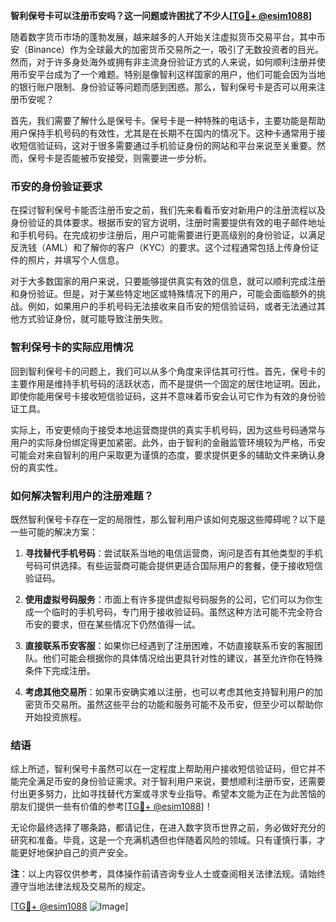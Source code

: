 **智利保号卡可以注册币安吗？这一问题或许困扰了不少人[[TG💪+ @esim1088](https://t.me/s/esim1088)]**

随着数字货币市场的蓬勃发展，越来越多的人开始关注虚拟货币交易平台，其中币安（Binance）作为全球最大的加密货币交易所之一，吸引了无数投资者的目光。然而，对于许多身处海外或拥有非主流身份验证方式的人来说，如何顺利注册并使用币安平台成为了一个难题。特别是像智利这样国家的用户，他们可能会因为当地的银行账户限制、身份验证等问题而感到困惑。那么，智利保号卡是否可以用来注册币安呢？

首先，我们需要了解什么是保号卡。保号卡是一种特殊的电话卡，主要功能是帮助用户保持手机号码的有效性，尤其是在长期不在国内的情况下。这种卡通常用于接收短信验证码，这对于很多需要通过手机验证身份的网站和平台来说至关重要。然而，保号卡是否能被币安接受，则需要进一步分析。

### 币安的身份验证要求

在探讨智利保号卡能否注册币安之前，我们先来看看币安对新用户的注册流程以及身份验证的具体要求。根据币安的官方说明，注册时需要提供有效的电子邮件地址和手机号码。在完成初步注册后，用户可能需要进行更高级别的身份验证，以满足反洗钱（AML）和了解你的客户（KYC）的要求。这个过程通常包括上传身份证件的照片，并填写个人信息。

对于大多数国家的用户来说，只要能够提供真实有效的信息，就可以顺利完成注册和身份验证。但是，对于某些特定地区或特殊情况下的用户，可能会面临额外的挑战。例如，如果用户的手机号码无法接收来自币安的短信验证码，或者无法通过其他方式验证身份，就可能导致注册失败。

### 智利保号卡的实际应用情况

回到智利保号卡的问题上，我们可以从多个角度来评估其可行性。首先，保号卡的主要作用是维持手机号码的活跃状态，而不是提供一个固定的居住地证明。因此，即使你能用保号卡接收短信验证码，这并不意味着币安会认可它作为有效的身份验证工具。

实际上，币安更倾向于接受本地运营商提供的真实手机号码，因为这些号码通常与用户的实际身份绑定得更加紧密。此外，由于智利的金融监管环境较为严格，币安可能会对来自智利的用户采取更为谨慎的态度，要求提供更多的辅助文件来确认身份的真实性。

### 如何解决智利用户的注册难题？

既然智利保号卡存在一定的局限性，那么智利用户该如何克服这些障碍呢？以下是一些可能的解决方案：

1. **寻找替代手机号码**：尝试联系当地的电信运营商，询问是否有其他类型的手机号码可供选择。有些运营商可能会提供更适合国际用户的套餐，便于接收短信验证码。

2. **使用虚拟号码服务**：市面上有许多提供虚拟号码服务的公司，它们可以为你生成一个临时的手机号码，专门用于接收验证码。虽然这种方法可能不完全符合币安的要求，但在某些情况下仍然值得一试。

3. **直接联系币安客服**：如果你已经遇到了注册困难，不妨直接联系币安的客服团队。他们可能会根据你的具体情况给出更具针对性的建议，甚至允许你在特殊条件下完成注册。

4. **考虑其他交易所**：如果币安确实难以注册，也可以考虑其他支持智利用户的加密货币交易所。虽然这些平台的功能和服务可能不及币安，但至少可以帮助你开始投资旅程。

### 结语

综上所述，智利保号卡虽然可以在一定程度上帮助用户接收短信验证码，但它并不能完全满足币安的身份验证需求。对于智利用户来说，要想顺利注册币安，还需要付出更多努力，比如寻找替代方案或寻求专业指导。希望本文能为正在为此苦恼的朋友们提供一些有价值的参考[[TG💪+ @esim1088](https://t.me/s/esim1088)]！

无论你最终选择了哪条路，都请记住，在进入数字货币世界之前，务必做好充分的研究和准备。毕竟，这是一个充满机遇但也伴随着风险的领域。只有谨慎行事，才能更好地保护自己的资产安全。

**注**：以上内容仅供参考，具体操作前请咨询专业人士或查阅相关法律法规。请始终遵守当地法律法规及交易所的规定。

[[TG💪+ @esim1088](https://t.me/s/esim1088) ![Image](https://i.postimg.cc/4NQfJmqS/Snipaste-2025-05-13-00-14-12.png)]